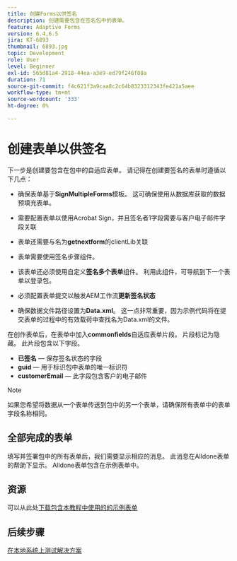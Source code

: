 ```yaml
---
title: 创建Forms以供签名
description: 创建需要包含在签名包中的表单。
feature: Adaptive Forms
version: 6.4,6.5
jira: KT-6893
thumbnail: 6893.jpg
topic: Development
role: User
level: Beginner
exl-id: 565d81a4-2918-44ea-a3e9-ed79f246f08a
duration: 71
source-git-commit: f4c621f3a9caa8c2c64b8323312343fe421a5aee
workflow-type: tm+mt
source-wordcount: '333'
ht-degree: 0%

---
```


# 创建表单以供签名

下一步是创建要包含在包中的自适应表单。 请记得在创建要签名的表单时遵循以下几点：

* 确保表单基于&#x200B;**SignMultipleForms**&#x200B;模板。 这可确保使用从数据库获取的数据预填充表单。

* 需要配置表单以使用Acrobat Sign，并且签名者1字段需要与客户电子邮件字段关联
* 表单还需要与名为&#x200B;**getnextform**&#x200B;的clientLib关联
* 表单需要使用签名步骤组件。
* 该表单还必须使用自定义&#x200B;**签名多个表单**&#x200B;组件。 利用此组件，可导航到下一个表单以登录包。
* 必须配置表单提交以触发AEM工作流&#x200B;**更新签名状态**
* 确保数据文件路径设置为&#x200B;**Data.xml**。 这一点非常重要，因为示例代码将在提交表单的过程中的有效载荷中查找名为Data.xml的文件。

在创作表单后，在表单中加入&#x200B;**commonfields**&#x200B;自适应表单片段。 片段标记为隐藏。 此片段包含以下字段。

* **已签名** — 保存签名状态的字段
* **guid** — 用于标识包中表单的唯一标识符
* **customerEmail** — 此字段包含客户的电子邮件



>[!NOTE]
>如果您希望将数据从一个表单传送到包中的另一个表单，请确保所有表单中的表单字段名称相同。

## 全部完成的表单

填写并签署包中的所有表单后，我们需要显示相应的消息。 此消息在Alldone表单的帮助下显示。 Alldone表单包含在示例表单中。

## 资源

可以从此处[下载包含本教程中使用的的示例表单](assets/forms-for-signing.zip)

## 后续步骤

[在本地系统上测试解决方案](./testing-and-trouble-shooting.md)
